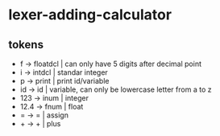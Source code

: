 # lexer-adding-calculator

## tokens
- f     -> floatdcl | can only have 5 digits after decimal point
- i     -> intdcl   | standar integer
- p     -> print    | print id/variable
- id    -> id       | variable, can only be lowercase letter from a to z
- 123   -> inum     | integer
- 12.4  -> fnum     | float
- \=    -> =        | assign
- \+    -> +        | plus



